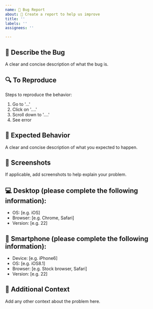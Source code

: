 ```yaml
---
name: 🐞 Bug Report
about: 📝 Create a report to help us improve
title: ''
labels: ''
assignees: ''

---
```


## 🌟 Describe the Bug
A clear and concise description of what the bug is.

## 🔍 To Reproduce
Steps to reproduce the behavior:
1. Go to '...'
2. Click on '....'
3. Scroll down to '....'
4. See error

## 📜 Expected Behavior
A clear and concise description of what you expected to happen.

## 📸 Screenshots
If applicable, add screenshots to help explain your problem.

## 💻 Desktop (please complete the following information):
- OS: [e.g. iOS]
- Browser: [e.g. Chrome, Safari]
- Version: [e.g. 22]

## 📱 Smartphone (please complete the following information):
- Device: [e.g. iPhone6]
- OS: [e.g. iOS8.1]
- Browser: [e.g. Stock browser, Safari]
- Version: [e.g. 22]

## 🔧 Additional Context
Add any other context about the problem here.
